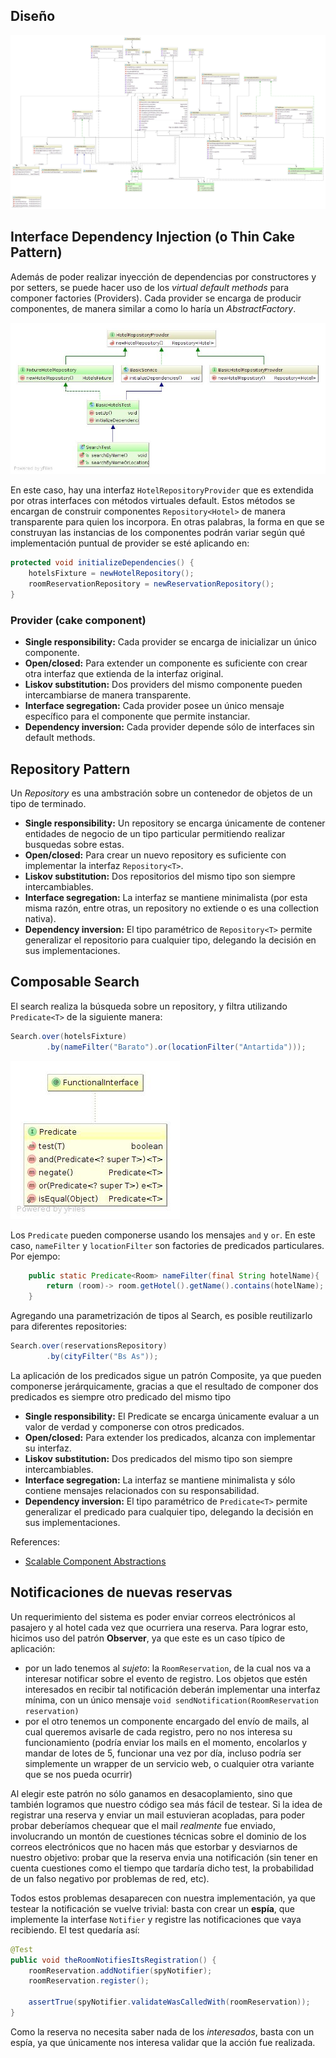 ## Diseño

   ![Diagrama de clases](/documentation/class_diagram.png)

## Interface Dependency Injection (o Thin Cake Pattern)

Además de poder realizar inyección de dependencias por constructores y por setters, se puede hacer uso de
los *virtual default methods* para componer factories (Providers). Cada provider se encarga de producir componentes,
de manera similar a como lo haría un *AbstractFactory*.

   ![Thin Cake Pattern](/documentation/thin_cake_pattern.jpg)

En este caso, hay una interfaz `HotelRepositoryProvider` que es extendida por otras interfaces con métodos
virtuales default. Estos métodos se encargan de construir componentes `Repository<Hotel>` de manera transparente para
quien los incorpora.
En otras palabras, la forma en que se construyan las instancias de los componentes podrán variar según qué
implementación puntual de provider se esté aplicando en:

```java
protected void initializeDependencies() {
    hotelsFixture = newHotelRepository();
    roomReservationRepository = newReservationRepository();
}
```

### Provider (cake component)

 - **Single responsibility:** Cada provider se encarga de inicializar un único componente.
 - **Open/closed:** Para extender un componente es suficiente con crear otra interfaz que extienda de la interfaz original.
 - **Liskov substitution:** Dos providers del mismo componente pueden intercambiarse de manera transparente.
 - **Interface segregation:** Cada provider posee un único mensaje específico para el componente que permite instanciar.
 - **Dependency inversion:** Cada provider depende sólo de interfaces sin default methods.

## Repository Pattern

Un *Repository* es una ambstración sobre un contenedor de objetos de un tipo de terminado.

 - **Single responsibility:** Un repository se encarga únicamente de contener entidades de negocio de un tipo particular permitiendo realizar busquedas sobre estas.
 - **Open/closed:** Para crear un nuevo repository es suficiente con implementar la interfaz `Repository<T>`.
 - **Liskov substitution:** Dos repositorios del mismo tipo son siempre intercambiables.
 - **Interface segregation:** La interfaz se mantiene minimalista (por esta misma razón, entre otras, un repository no extiende o es una collection nativa).
 - **Dependency inversion:** El tipo paramétrico de `Repository<T>` permite generalizar el repositorio para cualquier tipo, delegando la decisión en sus implementaciones.



## Composable Search

El search realiza la búsqueda sobre un repository, y filtra utilizando `Predicate<T>` de la siguiente manera:

```java
Search.over(hotelsFixture)
        .by(nameFilter("Barato").or(locationFilter("Antartida")));
```

![Predicate](/documentation/predicate.jpg)

Los `Predicate` pueden componerse usando los mensajes `and` y `or`. En este caso, `nameFilter` y `locationFilter` son
factories de predicados particulares.
Por ejempo:

```java
    public static Predicate<Room> nameFilter(final String hotelName){
        return (room)-> room.getHotel().getName().contains(hotelName);
    }
```

Agregando una parametrización de tipos al Search, es posible reutilizarlo para diferentes repositories:


```java
Search.over(reservationsRepository)
        .by(cityFilter("Bs As"));
```

La aplicación de los predicados sigue un patrón Composite, ya que pueden componerse jerárquicamente, gracias a que el
resultado de componer dos predicados es siempre otro predicado del mismo tipo

 - **Single responsibility:** El Predicate se encarga únicamente evaluar a un valor de verdad y componerse con otros predicados.
 - **Open/closed:** Para extender los predicados, alcanza con implementar su interfaz.
 - **Liskov substitution:** Dos predicados del mismo tipo son siempre intercambiables.
 - **Interface segregation:** La interfaz se mantiene minimalista y sólo contiene mensajes relacionados con su responsabilidad.
 - **Dependency inversion:** El tipo paramétrico de `Predicate<T>` permite generalizar el predicado para cualquier tipo, delegando la decisión en sus implementaciones.


References:

 - [Scalable Component Abstractions](http://lampwww.epfl.ch/~odersky/papers/ScalableComponent.pdf)

## Notificaciones de nuevas reservas

Un requerimiento del sistema es poder enviar correos electrónicos al pasajero y al hotel cada vez que ocurriera una reserva. Para lograr esto, hicimos uso del patrón **Observer**, ya que este es un caso típico de aplicación:

* por un lado tenemos al _sujeto_: la `RoomReservation`, de la cual nos va a interesar notificar sobre el evento de registro. Los objetos que estén interesados en recibir tal notificación deberán implementar una interfaz mínima, con un único mensaje `void sendNotification(RoomReservation reservation)`
* por el otro tenemos un componente encargado del envío de mails, al cual queremos avisarle de cada registro, pero no nos interesa su funcionamiento (podría enviar los mails en el momento, encolarlos y mandar de lotes de 5, funcionar una vez por día, incluso podría ser simplemente un wrapper de un servicio web, o cualquier otra variante que se nos pueda ocurrir)

Al elegir este patrón no sólo ganamos en desacoplamiento, sino que también logramos que nuestro código sea más fácil de testear. Si la idea de registrar una reserva y enviar un mail estuvieran acopladas, para poder probar deberíamos chequear que el mail _realmente_ fue enviado, involucrando un montón de cuestiones técnicas sobre el dominio de los correos electrónicos que no hacen más que estorbar y desviarnos de nuestro objetivo: probar que la reserva envia una notificación (sin tener en cuenta cuestiones como el tiempo que tardaría dicho test, la probabilidad de un falso negativo por problemas de red, etc).

Todos estos problemas desaparecen con nuestra implementación, ya que testear la notificación se vuelve trivial: basta con crear un **espía**, que implemente la interfase `Notifier` y registre las notificaciones que vaya recibiendo. El test quedaría así:

```java
@Test
public void theRoomNotifiesItsRegistration() {
    roomReservation.addNotifier(spyNotifier);
    roomReservation.register();

    assertTrue(spyNotifier.validateWasCalledWith(roomReservation));
}
```

Como la reserva no necesita saber nada de los _interesados_, basta con un espía, ya que únicamente nos interesa validar que la acción fue realizada.